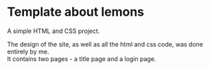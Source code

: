 # Template about lemons
A simple HTML and CSS project.

The design of the site, as well as all the html and css code, was done entirely by me.<br> It contains two pages - a title page and a login page.
